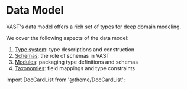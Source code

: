 # Data Model

VAST's data model offers a rich set of types for deep domain modeling.

We cover the following aspects of the data model:

1. [Type system](data-model/type-system): type descriptions and construction
2. [Schemas](data-model/schemas): the role of schemas in VAST
3. [Modules](data-model/schemas): packaging type definitions and schemas
4. [Taxonomies](data-model/taxonomies): field mappings and type constraints

import DocCardList from '@theme/DocCardList';

<DocCardList />
